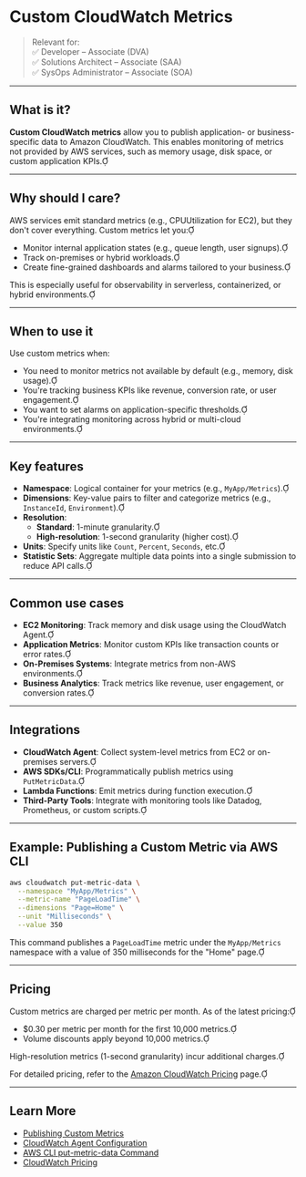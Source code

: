# Custom CloudWatch Metrics

> Relevant for:  
> ✅ Developer – Associate (DVA)  
> ✅ Solutions Architect – Associate (SAA)  
> ✅ SysOps Administrator – Associate (SOA)

---

## What is it?

**Custom CloudWatch metrics** allow you to publish application- or business-specific data to Amazon CloudWatch. This enables monitoring of metrics not provided by AWS services, such as memory usage, disk space, or custom application KPIs.

---

## Why should I care?

AWS services emit standard metrics (e.g., CPUUtilization for EC2), but they don't cover everything. Custom metrics let you:

- Monitor internal application states (e.g., queue length, user signups).
- Track on-premises or hybrid workloads.
- Create fine-grained dashboards and alarms tailored to your business.

This is especially useful for observability in serverless, containerized, or hybrid environments.

---

## When to use it

Use custom metrics when:

- You need to monitor metrics not available by default (e.g., memory, disk usage).
- You're tracking business KPIs like revenue, conversion rate, or user engagement.
- You want to set alarms on application-specific thresholds.
- You're integrating monitoring across hybrid or multi-cloud environments.

---

## Key features

- **Namespace**: Logical container for your metrics (e.g., `MyApp/Metrics`).
- **Dimensions**: Key-value pairs to filter and categorize metrics (e.g., `InstanceId`, `Environment`).
- **Resolution**:
  - **Standard**: 1-minute granularity.
  - **High-resolution**: 1-second granularity (higher cost).
- **Units**: Specify units like `Count`, `Percent`, `Seconds`, etc.
- **Statistic Sets**: Aggregate multiple data points into a single submission to reduce API calls.

---

## Common use cases

- **EC2 Monitoring**: Track memory and disk usage using the CloudWatch Agent.
- **Application Metrics**: Monitor custom KPIs like transaction counts or error rates.
- **On-Premises Systems**: Integrate metrics from non-AWS environments.
- **Business Analytics**: Track metrics like revenue, user engagement, or conversion rates.

---

## Integrations

- **CloudWatch Agent**: Collect system-level metrics from EC2 or on-premises servers.
- **AWS SDKs/CLI**: Programmatically publish metrics using `PutMetricData`.
- **Lambda Functions**: Emit metrics during function execution.
- **Third-Party Tools**: Integrate with monitoring tools like Datadog, Prometheus, or custom scripts.

---

## Example: Publishing a Custom Metric via AWS CLI

```bash
aws cloudwatch put-metric-data \
  --namespace "MyApp/Metrics" \
  --metric-name "PageLoadTime" \
  --dimensions "Page=Home" \
  --unit "Milliseconds" \
  --value 350
```


This command publishes a `PageLoadTime` metric under the `MyApp/Metrics` namespace with a value of 350 milliseconds for the "Home" page.

---

## Pricing

Custom metrics are charged per metric per month. As of the latest pricing:

- $0.30 per metric per month for the first 10,000 metrics.
- Volume discounts apply beyond 10,000 metrics.

High-resolution metrics (1-second granularity) incur additional charges.

For detailed pricing, refer to the [Amazon CloudWatch Pricing](https://aws.amazon.com/cloudwatch/pricing/) page.

---

## Learn More

- [Publishing Custom Metrics](https://docs.aws.amazon.com/AmazonCloudWatch/latest/monitoring/publishingMetrics.html)
- [CloudWatch Agent Configuration](https://docs.aws.amazon.com/AmazonCloudWatch/latest/monitoring/Install-CloudWatch-Agent.html)
- [AWS CLI put-metric-data Command](https://docs.aws.amazon.com/cli/latest/reference/cloudwatch/put-metric-data.html)
- [CloudWatch Pricing](https://aws.amazon.com/cloudwatch/pricing/)
